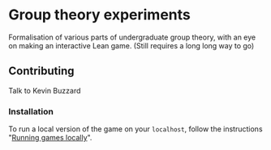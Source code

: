 # Group theory experiments

Formalisation of various parts of undergraduate group theory, with an eye on making an interactive Lean game. (Still requires a long long way to go)

## Contributing

Talk to Kevin Buzzard

### Installation

To run a local version of the game on your `localhost`, follow the
instructions "[Running games locally](https://github.com/leanprover-community/lean4game/blob/main/DOCUMENTATION.md#running-games-locally)".
